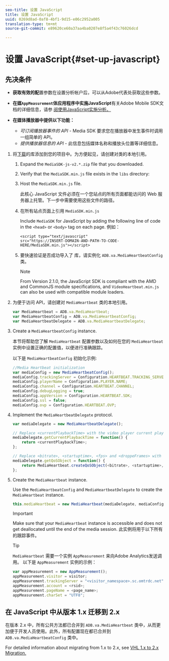 ```yaml
---
seo-title: 设置 JavaScript
title: 设置 JavaScript
uuid: 0269d8ad-0af8-4bf1-9d15-e06c2952a005
translation-type: tm+mt
source-git-commit: e89620ce60a37aa4ba0207e8f5a4f43c76026dcd

---
```



# 设置 JavaScript{#set-up-javascript}

## 先决条件

* **获取有效的配**&#x200B;置参数在设置分析帐户后，可以从Adobe代表处获取这些参数。
* **在媒`AppMeasurement`体应用程序中实施JavaScript**&#x200B;有关Adobe Mobile SDK文档的详细信息，请参 [阅使用JavaScript实施分析。](https://marketing.adobe.com/resources/help/en_US/sc/implement/js_implementation.html)

* **在媒体播放器中提供以下功能：**

   * *可订阅播放器事件的 API -* Media SDK 要求您在播放器中发生事件时调用一组简单的 API。
   * *提供播放器信息的 API* - 此信息包括媒体名称和播放头位置等详细信息。

1. 将[下载](/help/sdk-implement/download-sdks.md#section_551A10AD7880426BB29AE52482BB4211)的库添加到您的项目中。为方便起见，请创建对类的本地引用。

   1. Expand the `MediaSDK-js-v2.*.zip` file that you downloaded.
   1. Verify that the `MediaSDK.min.js` file exists in the `libs` directory:

   1. Host the `MediaSDK.min.js` file.

      此核心 JavaScript 文件必须在一个您站点的所有页面都能访问的 Web 服务器上托管。下一步中需要使用这些文件的路径。

   1. 在所有站点页面上引用 `MediaSDK.min.js`

      Include `MediaSDK` for JavaScript by adding the following line of code in the `<head>` or `<body>` tag on each page. 例如：

      ```
      <script type="text/javascript" 
      src="https://INSERT-DOMAIN-AND-PATH-TO-CODE-HERE/MediaSDK.min.js"></script>
      ```

   1. 要快速验证是否成功导入了   库，请实例化 `ADB.va.MediaHeartbeatConfig` 类。

      >[!NOTE]
      >
      >From Version 2.1.0, the JavaScript SDK is compliant with the AMD and CommonJS module specifications, and `VideoHeartbeat.min.js` can also be used with compatible module loaders.

1. 为便于访问 API，请创建对 `MediaHeartbeat` 类的本地引用。

   ```js
   var MediaHeartbeat = ADB.va.MediaHeartbeat; 
   var MediaHeartbeatConfig = ADB.va.MediaHeartbeatConfig; 
   var MediaHeartbeatDelegate = ADB.va.MediaHeartbeatDelegate; 
   ```

1. Create a `MediaHeartbeatConfig` instance.

   本节将帮助您了解 `MediaHeartbeat` 配置参数以及如何在您的 `MediaHeartbeat` 实例中设置正确的配置值，以便进行准确跟踪。

   以下是 `MediaHeartbeatConfig` 初始化示例:

   ```js
   //Media Heartbeat initialization 
   var mediaConfig = new MediaHeartbeatConfig(); 
   mediaConfig.trackingServer = Configuration.HEARTBEAT.TRACKING_SERVER; 
   mediaConfig.playerName = Configuration.PLAYER.NAME; 
   mediaConfig.channel = Configuration.HEARTBEAT.CHANNEL; 
   mediaConfig.debugLogging = true; 
   mediaConfig.appVersion = Configuration.HEARTBEAT.SDK; 
   mediaConfig.ssl = false; 
   mediaConfig.ovp = Configuration.HEARTBEAT.OVP; 
   ```

1. Implement the `MediaHeartbeatDelegate` protocol.

   ```js
   var mediaDelegate = new MediaHeartbeatDelegate(); 
   
   // Replace <currentPlaybackTime> with the video player current playback time 
   mediaDelegate.getCurrentPlaybackTime = function() { 
       return <currentPlaybackTime>; 
   }; 
   
   // Replace <bitrate>, <startuptime>, <fps> and <droppeFrames> with the current playback QoS values.  
   mediaDelegate.getQoSObject = function() { 
       return MediaHeartbeat.createQoSObject(<bitrate>, <startuptime>, <fps>, <droppedFrames>); 
   };
   ```

1. Create the `MediaHeartbeat` instance.

   Use the `MediaHeartbeatConfig` and `MediaHeartbeatDelegate` to create the `MediaHeartbeat` instance.

   ```js
   this.mediaHeartbeat = new MediaHeartbeat(mediaDelegate, mediaConfig, appMeasurement);
   ```

   >[!IMPORTANT]
   >
   >Make sure that your `MediaHeartbeat` instance is accessible and does not get deallocated until the end of the media session. 此实例将用于以下所有的跟踪事件。

   >[!TIP]
   >
   >`MediaHeartbeat` 需要一个实例 `AppMeasurement` 来向Adobe Analytics发送调用。 以下是 `AppMeasurement` 实例的示例：

   ```js
   var appMeasurement = new AppMeasurement(); 
   appMeasurement.visitor = visitor; 
   appMeasurement.trackingServer = "<visitor_namespace>.sc.omtrdc.net"; 
   appMeasurement.account = <rsid>; 
   appMeasurement.pageName = <page_name>; 
   appMeasurement.charSet = "UTF­8";
   ```

## 在 JavaScript 中从版本 1.x 迁移到 2.x

在版本 2.x 中，所有公共方法都已合并到 `ADB.va.MediaHeartbeat` 类中，从而更加便于开发人员使用。此外，所有配置现在都已合并到 `ADB.va.MediaHeartbeatConfig` 类中。

For detailed information about migrating from 1.x to 2.x, see [VHL 1.x to 2.x Migration.](/help/sdk-implement/va-1x-to-2x/mig-1x-2x-overview.md)
